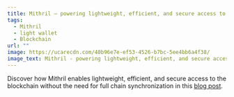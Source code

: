 ```yaml
---
title: Mithril – powering lightweight, efficient, and secure access to the blockchain
tags:
  - Mithril
  - light wallet
  - Blockchain
url: ""
image: https://ucarecdn.com/40b96e7e-ef53-4526-b7bc-5ee4bb6a4f38/
image_text: Mithril - powering lightweight, efficient, and secure access to the blockchain
---
```


Discover how Mithril enables lightweight, efficient, and secure access to the blockchain without the need for full chain synchronization in this [blog post](https://iohk.io/en/blog/posts/2025/05/19/mithril-powering-lightweight-access-to-the-cardano-blockchain/).
